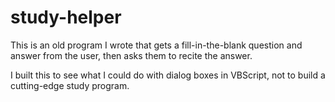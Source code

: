 # study-helper

This is an old program I wrote that gets a fill-in-the-blank question and answer from the user, then asks them to recite the answer.

I built this to see what I could do with dialog boxes in VBScript, not to build a cutting-edge study program.
